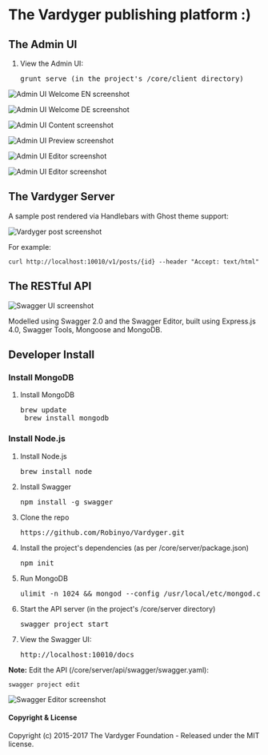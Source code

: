 # The Vardyger publishing platform :)

## The Admin UI

1. View the Admin UI:

    <pre>grunt serve (in the project's /core/client directory)</pre>

![Admin UI Welcome EN screenshot](https://github.com/Robinyo/Vardyger/blob/master/content/assets/vardyger-admin-ui-welcome-en.png)

![Admin UI Welcome DE screenshot](https://github.com/Robinyo/Vardyger/blob/master/content/assets/vardyger-admin-ui-welcome-de.png)

![Admin UI Content screenshot](https://github.com/Robinyo/Vardyger/blob/master/content/assets/vardyger-admin-ui-content.png)

![Admin UI Preview screenshot](https://github.com/Robinyo/Vardyger/blob/master/content/assets/vardyger-admin-ui-preview.png)

![Admin UI Editor screenshot](https://github.com/Robinyo/Vardyger/blob/master/content/assets/vardyger-admin-ui-editor-markdown.png)

![Admin UI Editor screenshot](https://github.com/Robinyo/Vardyger/blob/master/content/assets/vardyger-admin-ui-editor-preview.png)

## The Vardyger Server

A sample post rendered via Handlebars with Ghost theme support:

![Vardyger post screenshot](https://github.com/Robinyo/Vardyger/blob/master/content/assets/vardyger-post.png)

For example:

    curl http://localhost:10010/v1/posts/{id} --header "Accept: text/html"

## The RESTful API

![Swagger UI screenshot](https://github.com/Robinyo/Vardyger/blob/master/content/assets/vardyger-api.png)

Modelled using Swagger 2.0 and the Swagger Editor, built using Express.js 4.0, Swagger Tools, Mongoose and MongoDB.

## Developer Install

### Install MongoDB

1. Install MongoDB

    <pre>brew update
    brew install mongodb</pre>

### Install Node.js

1. Install Node.js

    <pre>brew install node</pre>

2. Install Swagger

    <pre>npm install -g swagger</pre>

3. Clone the repo

    <pre>https://github.com/Robinyo/Vardyger.git</pre>

4. Install the project's dependencies (as per /core/server/package.json)

    <pre>npm init</pre>

4. Run MongoDB

    <pre>ulimit -n 1024 && mongod --config /usr/local/etc/mongod.conf</pre>

6. Start the API server (in the project's /core/server directory)

    <pre>swagger project start</pre>

7. View the Swagger UI:

    <pre>http://localhost:10010/docs</pre>

**Note:** Edit the API (/core/server/api/swagger/swagger.yaml):

    swagger project edit

![Swagger Editor screenshot](https://github.com/Robinyo/Vardyger/blob/master/content/assets/swagger-editor.png)

#### Copyright & License

Copyright (c) 2015-2017 The Vardyger Foundation - Released under the MIT license.
